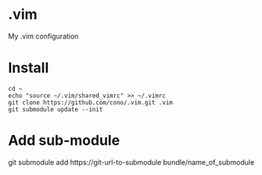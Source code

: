 # .vim

My .vim configuration

# Install

```shell
cd ~
echo "source ~/.vim/shared_vimrc" >> ~/.vimrc
git clone https://github.com/cono/.vim.git .vim
git submodule update --init
```

# Add sub-module

git submodule add https://git-url-to-submodule bundle/name_of_submodule
